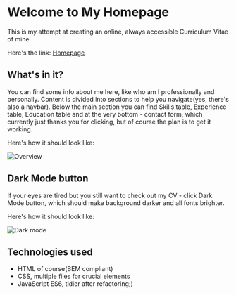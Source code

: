 # Welcome to My Homepage

This is my attempt at creating an online, always accessible Curriculum Vitae of mine.

Here's the link: [Homepage](https://jamieshifter.github.io/frontent-dev-cv/)

## What's in it?

You can find some info about me here, like who am I professionally and personally. Content is divided into sections to help you navigate(yes, there's also a navbar).
Below the main section you can find Skills table, Experience table, Education table and at the very bottom - contact form, which currently just thanks you for clicking, but of course the plan is to get it working.

Here's how it should look like:

![Overview](images/overview.jpg)

## Dark Mode button

If your eyes are tired but you still want to check out my CV - click Dark Mode button, which should make background darker and all fonts brighter.

Here's how it should look like:

![Dark mode](images/darkmode.jpg)

## Technologies used
* HTML of course(BEM compliant)
* CSS, multiple files for crucial elements
* JavaScript ES6, tidier after refactoring;)



